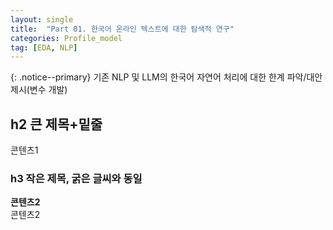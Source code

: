 ```yaml
---
layout: single
title:  "Part 01. 한국어 온라인 텍스트에 대한 탐색적 연구"
categories: Profile_model
tag: [EDA, NLP]
---
```

{: .notice--primary} 
기존 NLP 및 LLM의 한국어 자연어 처리에 대한 한계 파악/대안 제시(변수 개발)<br>

## h2 큰 제목+밑줄
콘텐츠1

### h3 작은 제목, 굵은 글씨와 동일
**콘텐츠2**<br>
콘텐츠2
